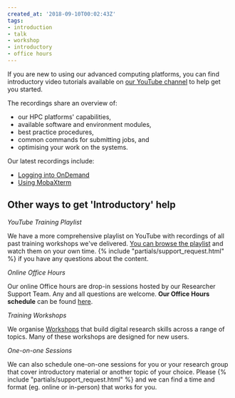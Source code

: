 ```yaml
---
created_at: '2018-09-10T00:02:43Z'
tags:
- introduction
- talk
- workshop
- introductory
- office hours
---
```


If you are new to using our advanced computing platforms, you can find introductory video tutorials available on [our YouTube channel](https://www.youtube.com/playlist?list=PLvbRzoDQPkuFsIzAWaIiYgs-kConq-Hjw) to help get you started. 

The recordings share an overview of: 

- our HPC platforms' capabilities,
- available software and environment modules,
- best practice procedures,
- common commands for submitting jobs, and
- optimising your work on the systems.

Our latest recordings include:

- [Logging into OnDemand](https://youtu.be/wMkmO3lseow?si=x1of7xvn_KNK7uPV)
- [Using MobaXterm](https://youtu.be/EDBx24Aeel4?si=hiCPQlnGd1J0f0gJ)



## Other ways to get 'Introductory' help

_YouTube Training Playlist_

We have a more comprehensive playlist on YouTube with recordings of all past training workshops we've delivered. [You can browse the playlist](https://www.youtube.com/playlist?list=PLvbRzoDQPkuG_YGNgFnc0RaGW7wazDzIF) and watch them on your own time. {% include "partials/support_request.html" %} if you have any questions about the content. 

_Online Office Hours_

Our online Office hours are drop-in sessions hosted by our Researcher Support Team. Any and all questions are welcome. **Our Office Hours schedule** can be found
[here](../../Getting_Started/Getting_Help/Weekly_Online_Office_Hours.md).

_Training Workshops_

We organise [Workshops](https://www.nesi.org.nz/services/training/training-service-catalogue) that build digital research skills across a range of topics. Many of these workshops are designed for new users.

_One-on-one Sessions_

We can also schedule one-on-one sessions for you or your research group that cover introductory material or another topic of your choice. Please {% include "partials/support_request.html" %} and we can find a time and format (eg. online or in-person) that works for you.
